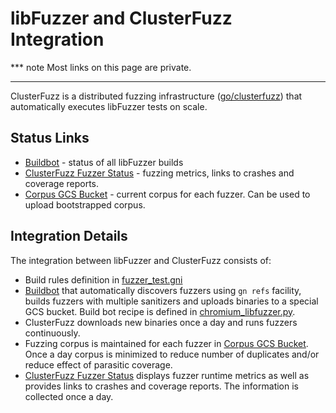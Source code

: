 # libFuzzer and ClusterFuzz Integration

*** note
Most links on this page are private.
***

ClusterFuzz is a distributed fuzzing infrastructure 
([go/clusterfuzz](https://goto.google.com/clusterfuzz)) that automatically
executes libFuzzer tests on scale.

## Status Links

* [Buildbot] - status of all libFuzzer builds
* [ClusterFuzz Fuzzer Status] - fuzzing metrics, links to crashes and coverage 
reports.
* [Corpus GCS Bucket] - current corpus for each fuzzer. Can be used to upload
bootstrapped corpus.

## Integration Details

The integration between libFuzzer and ClusterFuzz consists of:

* Build rules definition in [fuzzer_test.gni]
* [Buildbot] that automatically discovers fuzzers using `gn refs` facility, 
builds fuzzers with multiple sanitizers and uploads binaries to a special
GCS bucket. Build bot recipe is defined in [chromium_libfuzzer.py].
* ClusterFuzz downloads new binaries once a day and runs fuzzers continuously.
* Fuzzing corpus is maintained for each fuzzer in [Corpus GCS Bucket]. Once a day
corpus is minimized to reduce number of duplicates and/or reduce effect of 
parasitic coverage. 
* [ClusterFuzz Fuzzer Status] displays fuzzer runtime 
metrics as well as provides links to crashes and coverage reports. The information
is collected once a day.


[Buildbot]: https://goto.google.com/libfuzzer-clusterfuzz-buildbot
[fuzzer_test.gni]: https://code.google.com/p/chromium/codesearch#chromium/src/testing/libfuzzer/fuzzer_test.gni
[chromium_libfuzzer.py]: https://code.google.com/p/chromium/codesearch#chromium/build/scripts/slave/recipes/chromium_libfuzzer.py
[ClusterFuzz Fuzzer Status]: https://goto.google.com/libfuzzer-clusterfuzz-status
[Corpus GCS Bucket]: https://goto.google.com/libfuzzer-clusterfuzz-corpus
